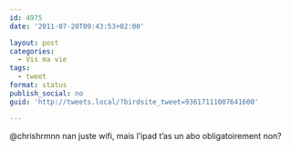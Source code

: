 ```yaml
---
id: 4975
date: '2011-07-20T09:43:53+02:00'

layout: post
categories:
  - Vis ma vie
tags:
  - tweet
format: status
publish_social: no
guid: 'http://tweets.local/?birdsite_tweet=93617111007641600'

---
```


@chrishrmnn nan juste wifi, mais l’ipad t’as un abo obligatoirement non?